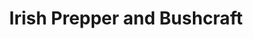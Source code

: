 ---
title: "Irish Prepper and Bushcraft"
url: /macroom/irish-prepper-and-bushcraft/
shop: Outdoor
---